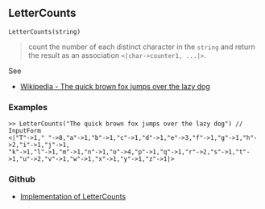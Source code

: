 ## LetterCounts

```
LetterCounts(string)
```

> count the number of each distinct character in the `string` and return the result as an association `<|char->counter1, ...|>`.

See
* [Wikipedia - The quick brown fox jumps over the lazy dog](https://en.wikipedia.org/wiki/The_quick_brown_fox_jumps_over_the_lazy_dog) 

### Examples

```
>> LetterCounts("The quick brown fox jumps over the lazy dog") // InputForm
<|"T"->1," "->8,"a"->1,"b"->1,"c"->1,"d"->1,"e"->3,"f"->1,"g"->1,"h"->2,"i"->1,"j"->1,
"k"->1,"l"->1,"m"->1,"n"->1,"o"->4,"p"->1,"q"->1,"r"->2,"s"->1,"t"->1,"u"->2,"v"->1,"w"->1,"x"->1,"y"->1,"z"->1|>
```


### Github

* [Implementation of LetterCounts](https://github.com/axkr/symja_android_library/blob/master/symja_android_library/matheclipse-core/src/main/java/org/matheclipse/core/builtin/AssociationFunctions.java#L873) 
